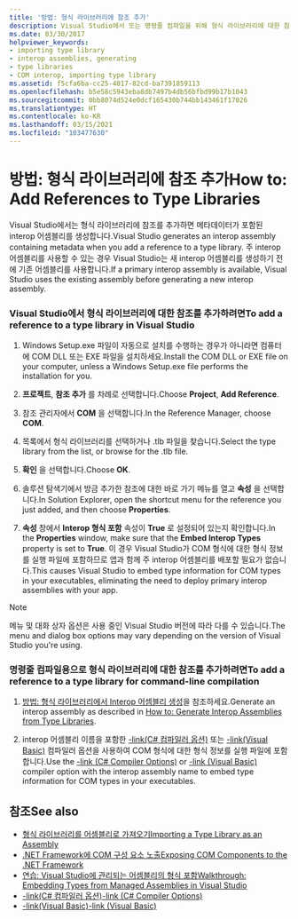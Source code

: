 ```yaml
---
title: '방법: 형식 라이브러리에 참조 추가'
description: Visual Studio에서 또는 명령줄 컴파일을 위해 형식 라이브러리에 대한 참조를 추가하는 방법을 알아봅니다.
ms.date: 03/30/2017
helpviewer_keywords:
- importing type library
- interop assemblies, generating
- type libraries
- COM interop, importing type library
ms.assetid: f5cfa6ba-cc25-4017-82cd-ba7391859113
ms.openlocfilehash: b5e58c5943eba8db7497b4db56bfbd99b17b1043
ms.sourcegitcommit: 0bb8074d524e0dcf165430b744bb143461f17026
ms.translationtype: HT
ms.contentlocale: ko-KR
ms.lasthandoff: 03/15/2021
ms.locfileid: "103477630"
---
```

# <a name="how-to-add-references-to-type-libraries"></a><span data-ttu-id="a9cf4-103">방법: 형식 라이브러리에 참조 추가</span><span class="sxs-lookup"><span data-stu-id="a9cf4-103">How to: Add References to Type Libraries</span></span>

<span data-ttu-id="a9cf4-104">Visual Studio에서는 형식 라이브러리에 참조를 추가하면 메타데이터가 포함된 interop 어셈블리를 생성합니다.</span><span class="sxs-lookup"><span data-stu-id="a9cf4-104">Visual Studio generates an interop assembly containing metadata when you add a reference to a type library.</span></span> <span data-ttu-id="a9cf4-105">주 interop 어셈블리를 사용할 수 있는 경우 Visual Studio는 새 interop 어셈블리를 생성하기 전에 기존 어셈블리를 사용합니다.</span><span class="sxs-lookup"><span data-stu-id="a9cf4-105">If a primary interop assembly is available, Visual Studio uses the existing assembly before generating a new interop assembly.</span></span>  
  
### <a name="to-add-a-reference-to-a-type-library-in-visual-studio"></a><span data-ttu-id="a9cf4-106">Visual Studio에서 형식 라이브러리에 대한 참조를 추가하려면</span><span class="sxs-lookup"><span data-stu-id="a9cf4-106">To add a reference to a type library in Visual Studio</span></span>  
  
1. <span data-ttu-id="a9cf4-107">Windows Setup.exe 파일이 자동으로 설치를 수행하는 경우가 아니라면 컴퓨터에 COM DLL 또는 EXE 파일을 설치하세요.</span><span class="sxs-lookup"><span data-stu-id="a9cf4-107">Install the COM DLL or EXE file on your computer, unless a Windows Setup.exe file performs the installation for you.</span></span>  
  
2. <span data-ttu-id="a9cf4-108">**프로젝트**, **참조 추가** 를 차례로 선택합니다.</span><span class="sxs-lookup"><span data-stu-id="a9cf4-108">Choose **Project**, **Add Reference**.</span></span>  
  
3. <span data-ttu-id="a9cf4-109">참조 관리자에서 **COM** 을 선택합니다.</span><span class="sxs-lookup"><span data-stu-id="a9cf4-109">In the Reference Manager, choose **COM**.</span></span>  
  
4. <span data-ttu-id="a9cf4-110">목록에서 형식 라이브러리를 선택하거나 .tlb 파일을 찾습니다.</span><span class="sxs-lookup"><span data-stu-id="a9cf4-110">Select the type library from the list, or browse for the .tlb file.</span></span>  
  
5. <span data-ttu-id="a9cf4-111">**확인** 을 선택합니다.</span><span class="sxs-lookup"><span data-stu-id="a9cf4-111">Choose **OK**.</span></span>  
  
6. <span data-ttu-id="a9cf4-112">솔루션 탐색기에서 방금 추가한 참조에 대한 바로 가기 메뉴를 열고 **속성** 을 선택합니다.</span><span class="sxs-lookup"><span data-stu-id="a9cf4-112">In Solution Explorer, open the shortcut menu for the reference you just added, and then choose **Properties**.</span></span>  
  
7. <span data-ttu-id="a9cf4-113">**속성** 창에서 **Interop 형식 포함** 속성이 **True** 로 설정되어 있는지 확인합니다.</span><span class="sxs-lookup"><span data-stu-id="a9cf4-113">In the **Properties** window, make sure that the **Embed Interop Types** property is set to **True**.</span></span> <span data-ttu-id="a9cf4-114">이 경우 Visual Studio가 COM 형식에 대한 형식 정보를 실행 파일에 포함하므로 앱과 함께 주 interop 어셈블리를 배포할 필요가 없습니다.</span><span class="sxs-lookup"><span data-stu-id="a9cf4-114">This causes Visual Studio to embed type information for COM types in your executables, eliminating the need to deploy primary interop assemblies with your app.</span></span>  
  
> [!NOTE]
> <span data-ttu-id="a9cf4-115">메뉴 및 대화 상자 옵션은 사용 중인 Visual Studio 버전에 따라 다를 수 있습니다.</span><span class="sxs-lookup"><span data-stu-id="a9cf4-115">The menu and dialog box options may vary depending on the version of Visual Studio you're using.</span></span>  
  
### <a name="to-add-a-reference-to-a-type-library-for-command-line-compilation"></a><span data-ttu-id="a9cf4-116">명령줄 컴파일용으로 형식 라이브러리에 대한 참조를 추가하려면</span><span class="sxs-lookup"><span data-stu-id="a9cf4-116">To add a reference to a type library for command-line compilation</span></span>  
  
1. <span data-ttu-id="a9cf4-117">[방법: 형식 라이브러리에서 Interop 어셈블리 생성](how-to-generate-interop-assemblies-from-type-libraries.md)을 참조하세요.</span><span class="sxs-lookup"><span data-stu-id="a9cf4-117">Generate an interop assembly as described in [How to: Generate Interop Assemblies from Type Libraries](how-to-generate-interop-assemblies-from-type-libraries.md).</span></span>  
  
2. <span data-ttu-id="a9cf4-118">interop 어셈블리 이름을 포함한 [-link(C# 컴파일러 옵션)](../../csharp/language-reference/compiler-options/inputs.md#embedinteroptypes) 또는 [-link(Visual Basic)](../../visual-basic/reference/command-line-compiler/link.md) 컴파일러 옵션을 사용하여 COM 형식에 대한 형식 정보를 실행 파일에 포함합니다.</span><span class="sxs-lookup"><span data-stu-id="a9cf4-118">Use the [-link (C# Compiler Options)](../../csharp/language-reference/compiler-options/inputs.md#embedinteroptypes) or [-link (Visual Basic)](../../visual-basic/reference/command-line-compiler/link.md) compiler option with the interop assembly name to embed type information for COM types in your executables.</span></span>  
  
## <a name="see-also"></a><span data-ttu-id="a9cf4-119">참조</span><span class="sxs-lookup"><span data-stu-id="a9cf4-119">See also</span></span>

- [<span data-ttu-id="a9cf4-120">형식 라이브러리를 어셈블리로 가져오기</span><span class="sxs-lookup"><span data-stu-id="a9cf4-120">Importing a Type Library as an Assembly</span></span>](importing-a-type-library-as-an-assembly.md)
- [<span data-ttu-id="a9cf4-121">.NET Framework에 COM 구성 요소 노출</span><span class="sxs-lookup"><span data-stu-id="a9cf4-121">Exposing COM Components to the .NET Framework</span></span>](exposing-com-components.md)
- [<span data-ttu-id="a9cf4-122">연습: Visual Studio에 관리되는 어셈블리의 형식 포함</span><span class="sxs-lookup"><span data-stu-id="a9cf4-122">Walkthrough: Embedding Types from Managed Assemblies in Visual Studio</span></span>](../../standard/assembly/embed-types-visual-studio.md)
- [<span data-ttu-id="a9cf4-123">-link(C# 컴파일러 옵션)</span><span class="sxs-lookup"><span data-stu-id="a9cf4-123">-link (C# Compiler Options)</span></span>](../../csharp/language-reference/compiler-options/inputs.md#embedinteroptypes)
- [<span data-ttu-id="a9cf4-124">-link(Visual Basic)</span><span class="sxs-lookup"><span data-stu-id="a9cf4-124">-link (Visual Basic)</span></span>](../../visual-basic/reference/command-line-compiler/link.md)
